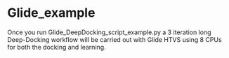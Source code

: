# Glide_example

Once you run Glide_DeepDocking_script_example.py a 3 iteration long Deep-Docking workflow will be carried out with Glide HTVS using 8 CPUs for both the docking and learning.
